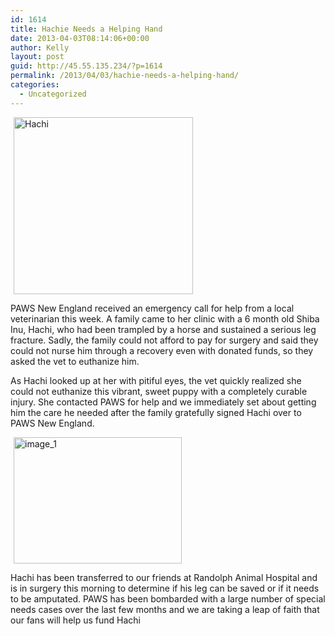 ```yaml
---
id: 1614
title: Hachie Needs a Helping Hand
date: 2013-04-03T08:14:06+00:00
author: Kelly
layout: post
guid: http://45.55.135.234/?p=1614
permalink: /2013/04/03/hachie-needs-a-helping-hand/
categories:
  - Uncategorized
---
```

<img class=" wp-image-1616 alignleft" style="margin-left: 5px; margin-right: 5px;" alt="Hachi" src="https://pawsnewengland.com/wp-content/uploads/2013/04/Hachi.jpg" width="287" height="283" />

PAWS New England received an emergency call for help from a local veterinarian this week. A family came to her clinic with a 6 month old Shiba Inu, Hachi, who had been trampled by a horse and sustained a serious leg fracture. Sadly, the family could not afford to pay for surgery and said they could not nurse him through a recovery even with donated funds, so they asked the vet to euthanize him.

As Hachi looked up at her with pitiful eyes, the vet quickly realized she could not euthanize this vibrant, sweet puppy with a completely curable injury. She contacted PAWS for help and we immediately set about getting him the care he needed after the family gratefully signed Hachi over to PAWS New England.

<img class="alignright  wp-image-1617" style="margin-left: 5px; margin-right: 5px;" alt="image_1" src="https://pawsnewengland.com/wp-content/uploads/2013/04/image_1.jpeg" width="269" height="202" />

Hachi has been transferred to our friends at Randolph Animal Hospital and is in surgery this morning to determine if his leg can be saved or if it needs to be amputated. PAWS has been bombarded with a large number of special needs cases over the last few months and we are taking a leap of faith that our fans will help us fund Hachi